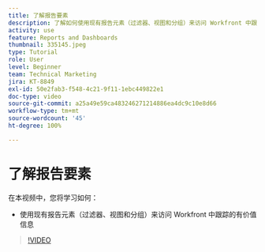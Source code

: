 ```yaml
---
title: 了解报告要素
description: 了解如何使用现有报告元素（过滤器、视图和分组）来访问 Workfront 中跟踪的信息。
activity: use
feature: Reports and Dashboards
thumbnail: 335145.jpeg
type: Tutorial
role: User
level: Beginner
team: Technical Marketing
jira: KT-8849
exl-id: 50e2fab3-f548-4c21-9f11-1ebc449822e1
doc-type: video
source-git-commit: a25a49e59ca483246271214886ea4dc9c10e8d66
workflow-type: tm+mt
source-wordcount: '45'
ht-degree: 100%

---
```


# 了解报告要素

在本视频中，您将学习如何：

* 使用现有报告元素（过滤器、视图和分组）来访问 Workfront 中跟踪的有价值信息

>[!VIDEO](https://video.tv.adobe.com/v/335145/?quality=12&learn=on)
